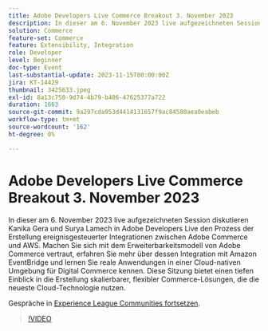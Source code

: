 ```yaml
---
title: Adobe Developers Live Commerce Breakout 3. November 2023
description: In dieser am 6. November 2023 live aufgezeichneten Session diskutieren Kanika Gera und Surya Lamech in Adobe Developers Live den Prozess der Erstellung ereignisgesteuerter Integrationen zwischen Adobe Commerce und AWS. Machen Sie sich mit dem Erweiterbarkeitsmodell von Adobe Commerce vertraut, erfahren Sie mehr über dessen Integration mit Amazon EventBridge und lernen Sie reale Anwendungen in einer Cloud-nativen Umgebung für Digital Commerce kennen. Diese Sitzung bietet einen tiefen Einblick in die Erstellung skalierbarer, flexibler Commerce-Lösungen, die die neueste Cloud-Technologie nutzen.
solution: Commerce
feature-set: Commerce
feature: Extensibility, Integration
role: Developer
level: Beginner
doc-type: Event
last-substantial-update: 2023-11-15T00:00:00Z
jira: KT-14429
thumbnail: 3425633.jpeg
exl-id: 8a13c750-9d74-4b79-b406-47625377a722
duration: 1663
source-git-commit: 9a297cda953d4414131657f9ac84580aea0eabeb
workflow-type: tm+mt
source-wordcount: '162'
ht-degree: 0%

---
```


# Adobe Developers Live Commerce Breakout 3. November 2023

In dieser am 6. November 2023 live aufgezeichneten Session diskutieren Kanika Gera und Surya Lamech in Adobe Developers Live den Prozess der Erstellung ereignisgesteuerter Integrationen zwischen Adobe Commerce und AWS. Machen Sie sich mit dem Erweiterbarkeitsmodell von Adobe Commerce vertraut, erfahren Sie mehr über dessen Integration mit Amazon EventBridge und lernen Sie reale Anwendungen in einer Cloud-nativen Umgebung für Digital Commerce kennen. Diese Sitzung bietet einen tiefen Einblick in die Erstellung skalierbarer, flexibler Commerce-Lösungen, die die neueste Cloud-Technologie nutzen.

Gespräche in [Experience League Communities fortsetzen](https://adobe.ly/3ts1NW5).

>[!VIDEO](https://video.tv.adobe.com/v/3425633/?learn=on)
